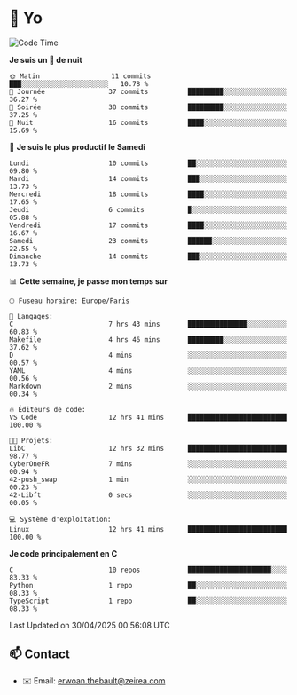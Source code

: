 # 👋 Yo

<!--START_SECTION:waka-->
![Code Time](http://img.shields.io/badge/Code%20Time-25%20hrs%203%20mins-blue)

**Je suis un 🦉 de nuit** 

```text
🌞 Matin                  11 commits          ███░░░░░░░░░░░░░░░░░░░░░░   10.78 % 
🌆 Journée                37 commits          █████████░░░░░░░░░░░░░░░░   36.27 % 
🌃 Soirée                 38 commits          █████████░░░░░░░░░░░░░░░░   37.25 % 
🌙 Nuit                   16 commits          ████░░░░░░░░░░░░░░░░░░░░░   15.69 % 
```
📅 **Je suis le plus productif le Samedi** 

```text
Lundi                    10 commits          ██░░░░░░░░░░░░░░░░░░░░░░░   09.80 % 
Mardi                    14 commits          ███░░░░░░░░░░░░░░░░░░░░░░   13.73 % 
Mercredi                 18 commits          ████░░░░░░░░░░░░░░░░░░░░░   17.65 % 
Jeudi                    6 commits           █░░░░░░░░░░░░░░░░░░░░░░░░   05.88 % 
Vendredi                 17 commits          ████░░░░░░░░░░░░░░░░░░░░░   16.67 % 
Samedi                   23 commits          ██████░░░░░░░░░░░░░░░░░░░   22.55 % 
Dimanche                 14 commits          ███░░░░░░░░░░░░░░░░░░░░░░   13.73 % 
```


📊 **Cette semaine, je passe mon temps sur** 

```text
🕑︎ Fuseau horaire: Europe/Paris

💬 Langages: 
C                        7 hrs 43 mins       ███████████████░░░░░░░░░░   60.83 % 
Makefile                 4 hrs 46 mins       █████████░░░░░░░░░░░░░░░░   37.62 % 
D                        4 mins              ░░░░░░░░░░░░░░░░░░░░░░░░░   00.57 % 
YAML                     4 mins              ░░░░░░░░░░░░░░░░░░░░░░░░░   00.56 % 
Markdown                 2 mins              ░░░░░░░░░░░░░░░░░░░░░░░░░   00.34 % 

🔥 Éditeurs de code: 
VS Code                  12 hrs 41 mins      █████████████████████████   100.00 % 

🐱‍💻 Projets: 
LibC                     12 hrs 32 mins      █████████████████████████   98.77 % 
CyberOneFR               7 mins              ░░░░░░░░░░░░░░░░░░░░░░░░░   00.94 % 
42-push_swap             1 min               ░░░░░░░░░░░░░░░░░░░░░░░░░   00.23 % 
42-Libft                 0 secs              ░░░░░░░░░░░░░░░░░░░░░░░░░   00.05 % 

💻 Système d'exploitation: 
Linux                    12 hrs 41 mins      █████████████████████████   100.00 % 
```

**Je code principalement en C** 

```text
C                        10 repos            █████████████████████░░░░   83.33 % 
Python                   1 repo              ██░░░░░░░░░░░░░░░░░░░░░░░   08.33 % 
TypeScript               1 repo              ██░░░░░░░░░░░░░░░░░░░░░░░   08.33 % 
```




 Last Updated on 30/04/2025 00:56:08 UTC
<!--END_SECTION:waka-->

## 📫 Contact

- ✉️ Email: erwoan.thebault@zeirea.com
